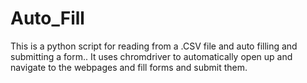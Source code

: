 # Auto_Fill
This is a python script for reading from a .CSV file and auto filling and submitting a form..
It uses chromdriver to automatically open up and navigate to the webpages and fill forms and submit them.
